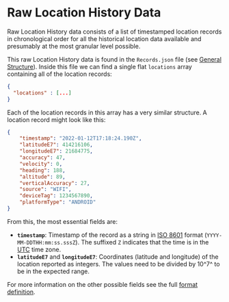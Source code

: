 # Raw Location History Data

Raw Location History data consists of a list of timestamped location records in chronological order for all the historical location data available and presumably at the most granular level possible.

This raw Location History data is found in the `Records.json` file (see [General Structure]).
Inside this file we can find a single flat `locations` array containing all of the location records:

```json title="Records.json"
{
  "locations" : [...]
}
```

Each of the location records in this array has a very similar structure.
A location record might look like this:

```json title="Example location record"
{
    "timestamp": "2022-01-12T17:18:24.190Z",
    "latitudeE7": 414216106,
    "longitudeE7": 21684775,
    "accuracy": 47,
    "velocity": 0,
    "heading": 188,
    "altitude": 89,
    "verticalAccuracy": 27,
    "source": "WIFI",
    "deviceTag": 1234567890,
    "platformType": "ANDROID"
}
```

From this, the most essential fields are:

  - **`timestamp`**: Timestamp of the record as a string in [ISO 8601] format (`YYYY-MM-DDTHH:mm:ss.sssZ`).
  The suffixed `Z` indicates that the time is in the [UTC] time zone.
  - **`latitudeE7`** and **`longitudeE7`**: Coordinates (latitude and longitude) of the location reported as integers.
  The values need to be divided by 10^7^ to be in the expected range.

For more information on the other possible fields see the full [format definition][Location Record].

[General Structure]: general_structure.md
[Location Record]: ../reference/records.md#location-record
[ISO 8601]: https://en.wikipedia.org/wiki/ISO_8601
[UTC]: https://en.wikipedia.org/wiki/Coordinated_Universal_Time

